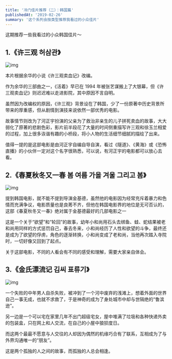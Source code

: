 ```yaml
---
title: '冷门佳片推荐（二）：韩国篇'
publishedAt: '2019-02-26'
summary: '这个系列会按类型推荐我看过的小众佳片'
---
```


这期推荐一些我看过的小众韩国佳片～

## 1.《许三观 허삼관》

![img](https://imagedelivery.net/8B08sdLvw783CQcaKhUoYw/64c3e52c-1a0b-4dda-50f3-bb7e36b98500/public)

本片根据余华的小说《许三观卖血记》改编。

作为余华的三部曲之一，《活着》早已在 1994 年被张艺谋搬上了大银幕，但《许三观卖血记》则迟迟难以走进影院，其中原因不言自明。

虽然因为改编权的原因，《许三观》背景设在了韩国，少了一份原著中历史背景所带来的厚重感，但从剧情到演技来说依然一部优秀的电影。

故事情节则改为了河正宇扮演的父亲为了救治非亲生的儿子拼死卖血的故事，大大弱化了原著的悲剧色彩，影片前半段花了大量的时间侧重描写许三观和徐玉兰相爱的过程，加上很多诙谐有趣的小桥段，将小人物的生活细节细腻的描绘了出来。

值得一提的是这部电影是由河正宇自编自导自演，看过《隧道》、《黄海》或《恐怖直播》的小伙伴一定对这个名字很熟悉，可以说，有河正宇的电影都可以放心去看。

## 2.《春夏秋冬又一春 봄 여름 가을 겨울 그리고 봄》

![img](https://imagedelivery.net/8B08sdLvw783CQcaKhUoYw/027d6003-7dee-466a-e6f7-7ed9e4febf00/public)

提到韩国电影，就不能不提到导演金基德，虽然他的电影因为经常充斥着暴力和色情而充满争议，电影质量也是良莠不齐，但他在韩国电影界的地位是无可否认的，这部《春夏秋冬又一春》绝对属于金基德最好的几部电影之一

这是一个关于“欲望”和“轮回”的故事，幼年小和尚用石头去绑鱼、蛙、蛇结果被老和尚用同样的方式惩罚自己，春去冬来，小和尚经历了人性和欲望的斗争，最终还是成为了欲望的俘虏，角色的逐渐转换，小和尚变成了老和尚，当他再次踏入寺院时，一切好像又回到了起点。

关于这部电影，不同的人看会有不同的感受和理解，需要大家亲自体会。

## 3.《金氏漂流记 김씨 표류기》

![img](https://imagedelivery.net/8B08sdLvw783CQcaKhUoYw/c70de799-b131-4e41-f0fe-3c41f4326100/public)

一个失败的中年男人自杀失败，被冲到了一个河中废弃的浅滩上，想着外面的世界自己一事无成，也就不求救了，于是神奇的成为了身处城市中却与世隔绝的“鲁滨逊”。

另一边是一个可以宅在家里几年不出门超级宅女，屋中堆满了垃圾和各种快递外卖的包装盒，只在网上和人交流，在自己的小屋中狼狈度日。

而这两个最最不愿意与人交往的人却因为偶然的机缘巧合有了联系，互相成为了与外界沟通唯一的“朋友”。

这是两个孤独的人之间的故事，而孤独的人总会相逢。